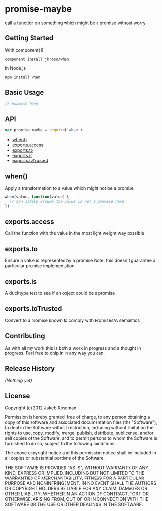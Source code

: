 # promise-maybe

call a function on something which might be a promise without worry

## Getting Started

With component(1) 

`component install jkroso/when`

In Node.js 

`npm install when`

## Basic Usage

```javascript
// example here
```

## API

```javascript
var promise-maybe = require('when')
```
  - [when()](#when)
  - [exports.access](#exportsaccess)
  - [exports.to](#exportsto)
  - [exports.is](#exportsis)
  - [exports.toTrusted](#exportstotrusted)

## when()

  Apply a transformation to a value which might not be a promise
  
```js
when(value, function(value) {
  // can safely assume the value is not a promise here
})
```

## exports.access

  Call the function with the value in the most light weight way possible

## exports.to

  Ensure a value is represented by a promise
  Note: this doesn't guarantee a particular promise implementation

## exports.is

  A ducktype test to see if an object could be a promise

## exports.toTrusted

  Convert to a promise known to comply with Promises/A semantics

## Contributing
As with all my work this is both a work in progress and a thought in progress. Feel free to chip in in any way you can.

## Release History
_(Nothing yet)_

## License
Copyright (c) 2012 Jakeb Rosoman

Permission is hereby granted, free of charge, to any person
obtaining a copy of this software and associated documentation
files (the "Software"), to deal in the Software without
restriction, including without limitation the rights to use,
copy, modify, merge, publish, distribute, sublicense, and/or sell
copies of the Software, and to permit persons to whom the
Software is furnished to do so, subject to the following
conditions:

The above copyright notice and this permission notice shall be
included in all copies or substantial portions of the Software.

THE SOFTWARE IS PROVIDED "AS IS", WITHOUT WARRANTY OF ANY KIND,
EXPRESS OR IMPLIED, INCLUDING BUT NOT LIMITED TO THE WARRANTIES
OF MERCHANTABILITY, FITNESS FOR A PARTICULAR PURPOSE AND
NONINFRINGEMENT. IN NO EVENT SHALL THE AUTHORS OR COPYRIGHT
HOLDERS BE LIABLE FOR ANY CLAIM, DAMAGES OR OTHER LIABILITY,
WHETHER IN AN ACTION OF CONTRACT, TORT OR OTHERWISE, ARISING
FROM, OUT OF OR IN CONNECTION WITH THE SOFTWARE OR THE USE OR
OTHER DEALINGS IN THE SOFTWARE.
